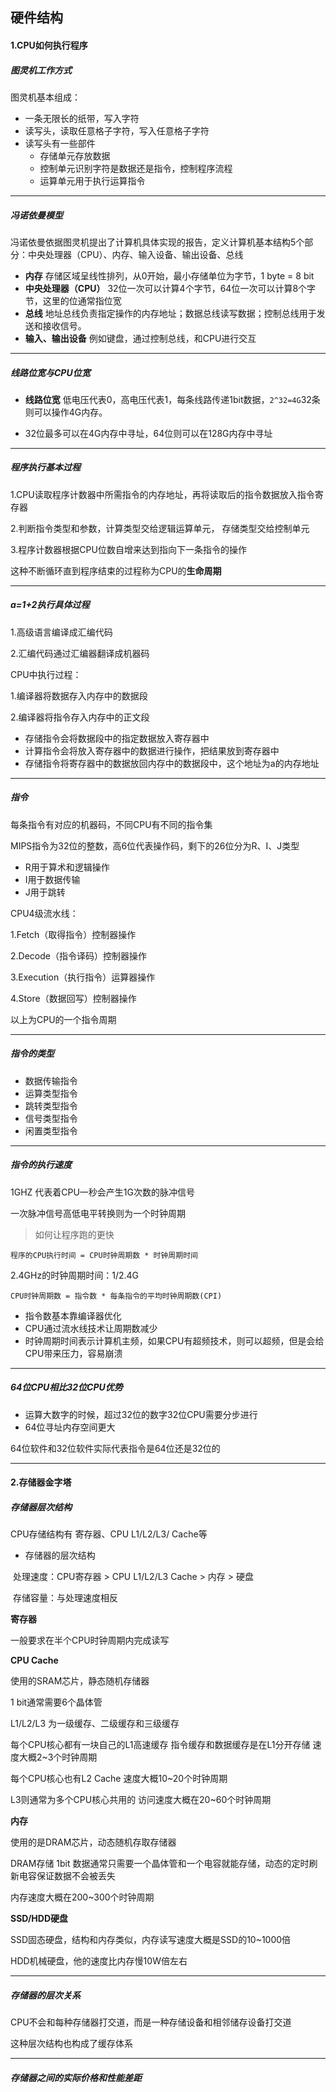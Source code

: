 ## 硬件结构

#### 1.CPU如何执行程序

##### 图灵机工作方式

图灵机基本组成：

- 一条无限长的纸带，写入字符
- 读写头，读取任意格子字符，写入任意格子字符
- 读写头有一些部件
  - 存储单元存放数据
  - 控制单元识别字符是数据还是指令，控制程序流程
  - 运算单元用于执行运算指令

****

##### 冯诺依曼模型

冯诺依曼依据图灵机提出了计算机具体实现的报告，定义计算机基本结构5个部分：中央处理器（CPU）、内存、输入设备、输出设备、总线

- **内存** 存储区域呈线性排列，从0开始，最小存储单位为字节，1 byte = 8 bit
- **中央处理器（CPU）** 32位一次可以计算4个字节，64位一次可以计算8个字节，这里的位通常指位宽
- **总线** 地址总线负责指定操作的内存地址；数据总线读写数据；控制总线用于发送和接收信号。
- **输入、输出设备** 例如键盘，通过控制总线，和CPU进行交互

****

##### 线路位宽与CPU位宽

- **线路位宽** 低电压代表0，高电压代表1，每条线路传递1bit数据，`2^32=4G`32条则可以操作4G内存。

- 32位最多可以在4G内存中寻址，64位则可以在128G内存中寻址

****

##### 程序执行基本过程

1.CPU读取程序计数器中所需指令的内存地址，再将读取后的指令数据放入指令寄存器

2.判断指令类型和参数，计算类型交给逻辑运算单元， 存储类型交给控制单元

3.程序计数器根据CPU位数自增来达到指向下一条指令的操作

这种不断循环直到程序结束的过程称为CPU的**生命周期**

****

##### a=1+2执行具体过程

1.高级语言编译成汇编代码

2.汇编代码通过汇编器翻译成机器码

CPU中执行过程：

1.编译器将数据存入内存中的数据段

2.编译器将指令存入内存中的正文段

- 存储指令会将数据段中的指定数据放入寄存器中
- 计算指令会将放入寄存器中的数据进行操作，把结果放到寄存器中
- 存储指令将寄存器中的数据放回内存中的数据段中，这个地址为a的内存地址

****

##### 指令

每条指令有对应的机器码，不同CPU有不同的指令集

MIPS指令为32位的整数，高6位代表操作码，剩下的26位分为R、I、J类型

- R用于算术和逻辑操作
- I用于数据传输
- J用于跳转

CPU4级流水线：

1.Fetch（取得指令）控制器操作

2.Decode（指令译码）控制器操作

3.Execution（执行指令）运算器操作

4.Store（数据回写）控制器操作

以上为CPU的一个指令周期

****

##### 指令的类型

- 数据传输指令
- 运算类型指令
- 跳转类型指令
- 信号类型指令
- 闲置类型指令

*****

##### 指令的执行速度

1GHZ 代表着CPU一秒会产生1G次数的脉冲信号

一次脉冲信号高低电平转换则为一个时钟周期

> 如何让程序跑的更快

`程序的CPU执行时间 = CPU时钟周期数 * 时钟周期时间`

2.4GHz的时钟周期时间：1/2.4G

 `CPU时钟周期数 = 指令数 * 每条指令的平均时钟周期数(CPI)`

- 指令数基本靠编译器优化
- CPU通过流水线技术让周期数减少
- 时钟周期时间表示计算机主频，如果CPU有超频技术，则可以超频，但是会给CPU带来压力，容易崩溃

*****

##### 64位CPU相比32位CPU优势

- 运算大数字的时候，超过32位的数字32位CPU需要分步进行
- 64位寻址内存空间更大

64位软件和32位软件实际代表指令是64位还是32位的

*****

#### 2.存储器金字塔

##### 存储器层次结构

CPU存储结构有 寄存器、CPU L1/L2/L3/ Cache等

- 存储器的层次结构

​	处理速度：CPU寄存器 > CPU L1/L2/L3 Cache > 内存 > 硬盘

​	存储容量：与处理速度相反

**寄存器**

一般要求在半个CPU时钟周期内完成读写

**CPU Cache**

使用的SRAM芯片，静态随机存储器

1 bit通常需要6个晶体管

L1/L2/L3 为一级缓存、二级缓存和三级缓存

每个CPU核心都有一块自己的L1高速缓存 指令缓存和数据缓存是在L1分开存储 速度大概2~3个时钟周期

每个CPU核心也有L2 Cache 速度大概10~20个时钟周期

L3则通常为多个CPU核心共用的 访问速度大概在20~60个时钟周期

**内存**

使用的是DRAM芯片，动态随机存取存储器

DRAM存储 1bit 数据通常只需要一个晶体管和一个电容就能存储，动态的定时刷新电容保证数据不会被丢失

内存速度大概在200~300个时钟周期

**SSD/HDD硬盘**

SSD固态硬盘，结构和内存类似，内存读写速度大概是SSD的10~1000倍

HDD机械硬盘，他的速度比内存慢10W倍左右

****

##### 存储器的层次关系

CPU不会和每种存储器打交道，而是一种存储设备和相邻储存设备打交道

这种层次结构也构成了缓存体系

****

##### 存储器之间的实际价格和性能差距
